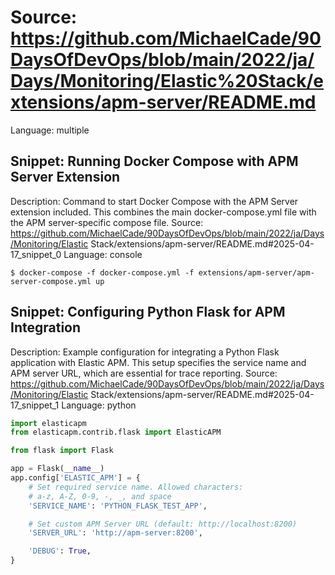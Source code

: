 # Source: https://github.com/MichaelCade/90DaysOfDevOps/blob/main/2022/ja/Days/Monitoring/Elastic%20Stack/extensions/apm-server/README.md
Language: multiple

## Snippet: Running Docker Compose with APM Server Extension
Description: Command to start Docker Compose with the APM Server extension included. This combines the main docker-compose.yml file with the APM server-specific compose file.
Source: https://github.com/MichaelCade/90DaysOfDevOps/blob/main/2022/ja/Days/Monitoring/Elastic Stack/extensions/apm-server/README.md#2025-04-17_snippet_0
Language: console

```console
$ docker-compose -f docker-compose.yml -f extensions/apm-server/apm-server-compose.yml up
```

## Snippet: Configuring Python Flask for APM Integration
Description: Example configuration for integrating a Python Flask application with Elastic APM. This setup specifies the service name and APM server URL, which are essential for trace reporting.
Source: https://github.com/MichaelCade/90DaysOfDevOps/blob/main/2022/ja/Days/Monitoring/Elastic Stack/extensions/apm-server/README.md#2025-04-17_snippet_1
Language: python

```python
import elasticapm
from elasticapm.contrib.flask import ElasticAPM

from flask import Flask

app = Flask(__name__)
app.config['ELASTIC_APM'] = {
    # Set required service name. Allowed characters:
    # a-z, A-Z, 0-9, -, _, and space
    'SERVICE_NAME': 'PYTHON_FLASK_TEST_APP',

    # Set custom APM Server URL (default: http://localhost:8200)
    'SERVER_URL': 'http://apm-server:8200',

    'DEBUG': True,
}
```